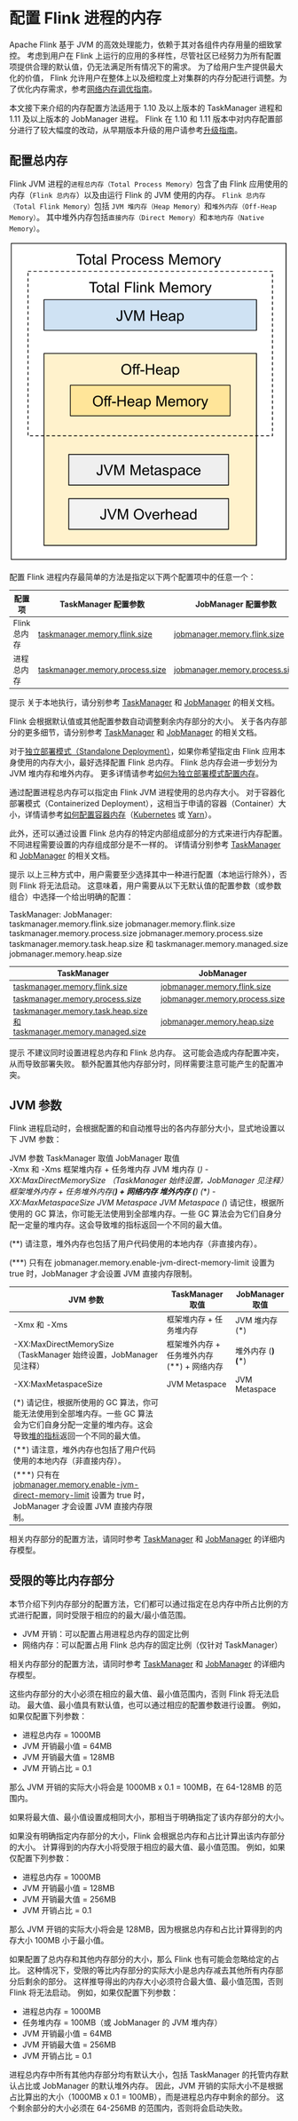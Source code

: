 # 配置 Flink 进程的内存

Apache Flink 基于 JVM 的高效处理能力，依赖于其对各组件内存用量的细致掌控。 考虑到用户在 Flink
上运行的应用的多样性，尽管社区已经努力为所有配置项提供合理的默认值，仍无法满足所有情况下的需求。 为了给用户生产提供最大化的价值，
Flink 允许用户在整体上以及细粒度上对集群的内存分配进行调整。为了优化内存需求，参考[网络内存调优指南]()。

本文接下来介绍的内存配置方法适用于 1.10 及以上版本的 TaskManager 进程和 1.11 及以上版本的 JobManager 进程。 Flink 在 1.10
和 1.11 版本中对内存配置部分进行了较大幅度的改动，从早期版本升级的用户请参考[升级指南]()。

## 配置总内存

Flink JVM 进程的`进程总内存（Total Process Memory）`包含了由 Flink 应用使用的内存（`Flink 总内存`）以及由运行 Flink 的 JVM
使用的内存。 `Flink 总内存（Total Flink Memory）`包括 `JVM 堆内存（Heap Memory）`和`堆外内存（Off-Heap Memory）`。
其中堆外内存包括`直接内存（Direct Memory）`和`本地内存（Native Memory）`。

![](images/process_mem_model.svg)

配置 Flink 进程内存最简单的方法是指定以下两个配置项中的任意一个：

| **配置项**   | **TaskManager 配置参数**                | **JobManager 配置参数**                |
|-----------|-------------------------------------|------------------------------------|
| Flink 总内存 | [taskmanager.memory.flink.size]()   | [jobmanager.memory.flink.size]()   |
| 进程总内存     | [taskmanager.memory.process.size]() | [jobmanager.memory.process.size]() |

提示 关于本地执行，请分别参考 [TaskManager]() 和 [JobManager]() 的相关文档。

Flink 会根据默认值或其他配置参数自动调整剩余内存部分的大小。 关于各内存部分的更多细节，请分别参考 [TaskManager]()
和 [JobManager]() 的相关文档。

对于[独立部署模式（Standalone Deployment）]()，如果你希望指定由 Flink 应用本身使用的内存大小，最好选择配置 Flink 总内存。
Flink 总内存会进一步划分为 JVM 堆内存和堆外内存。 更多详情请参考[如何为独立部署模式配置内存]()。

通过配置进程总内存可以指定由 Flink JVM 进程使用的总内存大小。 对于容器化部署模式（Containerized
Deployment），这相当于申请的容器（Container）大小，详情请参考[如何配置容器内存]()（[Kubernetes]() 或 [Yarn]()）。

此外，还可以通过设置 Flink 总内存的特定内部组成部分的方式来进行内存配置。 不同进程需要设置的内存组成部分是不一样的。
详情请分别参考 [TaskManager]() 和 [JobManager]() 的相关文档。

提示 以上三种方式中，用户需要至少选择其中一种进行配置（本地运行除外），否则 Flink 将无法启动。
这意味着，用户需要从以下无默认值的配置参数（或参数组合）中选择一个给出明确的配置：

TaskManager:      JobManager:  
taskmanager.memory.flink.size jobmanager.memory.flink.size
taskmanager.memory.process.size jobmanager.memory.process.size
taskmanager.memory.task.heap.size 和
taskmanager.memory.managed.size jobmanager.memory.heap.size

| **TaskManager**                                                         | **JobManager**                     |
|-------------------------------------------------------------------------|------------------------------------|
| [taskmanager.memory.flink.size]()                                       | [jobmanager.memory.flink.size]()   |
| [taskmanager.memory.process.size]()                                     | [jobmanager.memory.process.size]() |
| [taskmanager.memory.task.heap.size 和 taskmanager.memory.managed.size]() | [jobmanager.memory.heap.size]()    |

提示 不建议同时设置进程总内存和 Flink 总内存。 这可能会造成内存配置冲突，从而导致部署失败。 额外配置其他内存部分时，同样需要注意可能产生的配置冲突。

## JVM 参数

Flink 进程启动时，会根据配置的和自动推导出的各内存部分大小，显式地设置以下 JVM 参数：

JVM 参数 TaskManager 取值 JobManager 取值  
-Xmx 和 -Xms 框架堆内存 + 任务堆内存 JVM 堆内存 (*)
-XX:MaxDirectMemorySize
（TaskManager 始终设置，JobManager 见注释） 框架堆外内存 + 任务堆外内存(**) + 网络内存 堆外内存 (**) (***)
-XX:MaxMetaspaceSize JVM Metaspace JVM Metaspace
(*) 请记住，根据所使用的 GC 算法，你可能无法使用到全部堆内存。一些 GC 算法会为它们自身分配一定量的堆内存。这会导致堆的指标返回一个不同的最大值。

(**) 请注意，堆外内存也包括了用户代码使用的本地内存（非直接内存）。

(***) 只有在 jobmanager.memory.enable-jvm-direct-memory-limit 设置为 true 时，JobManager 才会设置 JVM 直接内存限制。

| **JVM 参数**                                                                                            | **TaskManager 取值**         | **JobManager 取值** |
|-------------------------------------------------------------------------------------------------------|----------------------------|-------------------|
| -Xmx 和 -Xms                                                                                           | 框架堆内存 + 任务堆内存              | JVM 堆内存 (*)       |
| -XX:MaxDirectMemorySize（TaskManager 始终设置，JobManager 见注释）                                              | 框架堆外内存 + 任务堆外内存(**) + 网络内存 | 堆外内存 (**) (***)   |
| -XX:MaxMetaspaceSize                                                                                  | JVM Metaspace              | JVM Metaspace     |
| (*) 请记住，根据所使用的 GC 算法，你可能无法使用到全部堆内存。一些 GC 算法会为它们自身分配一定量的堆内存。这会导致[堆的指标]()返回一个不同的最大值。                    |                            |                   |
| (**) 请注意，堆外内存也包括了用户代码使用的本地内存（非直接内存）。                                                                  |                            |                   |
| (***) 只有在 [jobmanager.memory.enable-jvm-direct-memory-limit]() 设置为 true 时，JobManager 才会设置 JVM 直接内存限制。 |                            |                   |

相关内存部分的配置方法，请同时参考 [TaskManager]() 和 [JobManager]() 的详细内存模型。

## 受限的等比内存部分

本节介绍下列内存部分的配置方法，它们都可以通过指定在总内存中所占比例的方式进行配置，同时受限于相应的的最大/最小值范围。

* JVM 开销：可以配置占用进程总内存的固定比例
* 网络内存：可以配置占用 Flink 总内存的固定比例（仅针对 TaskManager）

相关内存部分的配置方法，请同时参考 [TaskManager]() 和 [JobManager]() 的详细内存模型。

这些内存部分的大小必须在相应的最大值、最小值范围内，否则 Flink 将无法启动。 最大值、最小值具有默认值，也可以通过相应的配置参数进行设置。
例如，如果仅配置下列参数：

* 进程总内存 = 1000MB
* JVM 开销最小值 = 64MB
* JVM 开销最大值 = 128MB
* JVM 开销占比 = 0.1

那么 JVM 开销的实际大小将会是 1000MB x 0.1 = 100MB，在 64-128MB 的范围内。

如果将最大值、最小值设置成相同大小，那相当于明确指定了该内存部分的大小。

如果没有明确指定内存部分的大小，Flink 会根据总内存和占比计算出该内存部分的大小。 计算得到的内存大小将受限于相应的最大值、最小值范围。
例如，如果仅配置下列参数：

* 进程总内存 = 1000MB
* JVM 开销最小值 = 128MB
* JVM 开销最大值 = 256MB
* JVM 开销占比 = 0.1

那么 JVM 开销的实际大小将会是 128MB，因为根据总内存和占比计算得到的内存大小 100MB 小于最小值。

如果配置了总内存和其他内存部分的大小，那么 Flink 也有可能会忽略给定的占比。 这种情况下，受限的等比内存部分的实际大小是总内存减去其他所有内存部分后剩余的部分。
这样推导得出的内存大小必须符合最大值、最小值范围，否则 Flink 将无法启动。 例如，如果仅配置下列参数：

* 进程总内存 = 1000MB
* 任务堆内存 = 100MB（或 JobManager 的 JVM 堆内存）
* JVM 开销最小值 = 64MB
* JVM 开销最大值 = 256MB
* JVM 开销占比 = 0.1

进程总内存中所有其他内存部分均有默认大小，包括 TaskManager 的托管内存默认占比或 JobManager 的默认堆外内存。 因此，JVM
开销的实际大小不是根据占比算出的大小（1000MB x 0.1 = 100MB），而是进程总内存中剩余的部分。 这个剩余部分的大小必须在 64-256MB
的范围内，否则将会启动失败。

